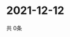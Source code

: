 # 2021-12-12
  共 0条

  <!-- BEGIN -->
  <!-- 最后更新时间Sun Dec 12 2021 03:03:16 GMT+0000 (Coordinated Universal Time) -->
  
  <!-- END -->
  
  